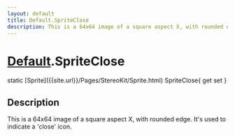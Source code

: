 ```yaml
---
layout: default
title: Default.SpriteClose
description: This is a 64x64 image of a square aspect X, with rounded edge. It's used to indicate a 'close' icon.
---
```

# [Default]({{site.url}}/Pages/StereoKit/Default.html).SpriteClose

<div class='signature' markdown='1'>
static [Sprite]({{site.url}}/Pages/StereoKit/Sprite.html) SpriteClose{ get set }
</div>

## Description
This is a 64x64 image of a square aspect X, with rounded
edge. It's used to indicate a 'close' icon.

